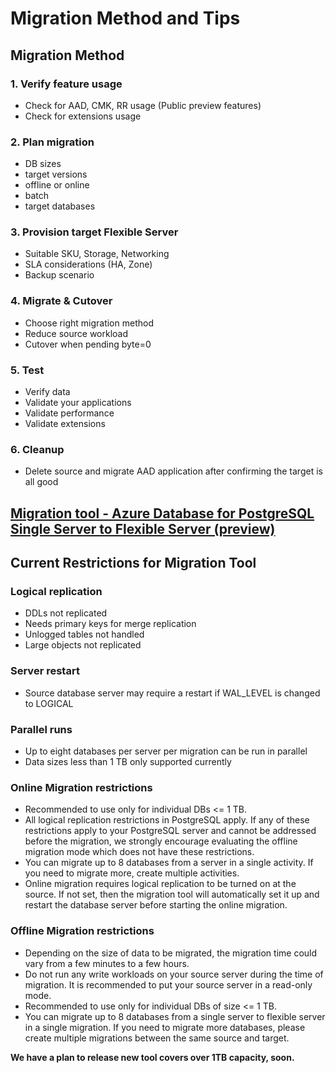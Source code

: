 # Migration Method and Tips

## Migration Method
### 1. Verify feature usage
- Check for AAD, CMK, RR usage (Public preview features)
- Check for extensions usage
### 2. Plan migration
- DB sizes
- target versions
- offline or online
- batch
- target databases
### 3. Provision target Flexible Server
- Suitable SKU, Storage, Networking
- SLA considerations (HA, Zone)
- Backup scenario
### 4. Migrate & Cutover
- Choose right migration method
- Reduce source workload
- Cutover when pending byte=0
### 5. Test
- Verify data
- Validate your applications
- Validate performance
- Validate extensions
### 6. Cleanup
- Delete source and migrate AAD application after confirming the target is all good

## [Migration tool - Azure Database for PostgreSQL Single Server to Flexible Server (preview)](https://learn.microsoft.com/en-us/azure/postgresql/migrate/concepts-single-to-flexible)

## Current Restrictions for Migration Tool
### Logical replication
- DDLs not replicated
- Needs primary keys for merge replication
- Unlogged tables not handled
- Large objects not replicated

### Server restart
- Source database server may require a restart if WAL_LEVEL is changed to LOGICAL 

### Parallel runs
- Up to eight databases per server per migration can be run in parallel
- Data sizes less than 1 TB only supported currently 


### Online Migration restrictions
- Recommended to use only for individual DBs <= 1 TB.
- All logical replication restrictions  in PostgreSQL apply. If any of these restrictions apply to your PostgreSQL server and cannot be addressed before the migration, we strongly encourage evaluating the offline migration mode which does not have these restrictions.
- You can migrate up to 8 databases from a server in a single activity. If you need to migrate more, create multiple activities.
- Online migration requires logical replication to be turned on at the source. If not set, then the migration tool will automatically set it up and restart the database server before starting the online migration.

### Offline Migration restrictions
- Depending on the size of data to be migrated, the migration time could vary from a few minutes to a few hours.
- Do not run any write workloads on your source server during the time of migration. It is recommended to put your source server in a read-only mode.
- Recommended to use only for individual DBs of size <= 1 TB.
- You can migrate up to 8 databases from a single server to flexible server in a single migration. If you need to migrate more databases, please create multiple migrations between the same source and target.


__We have a plan to release new tool covers over 1TB capacity, soon.__


